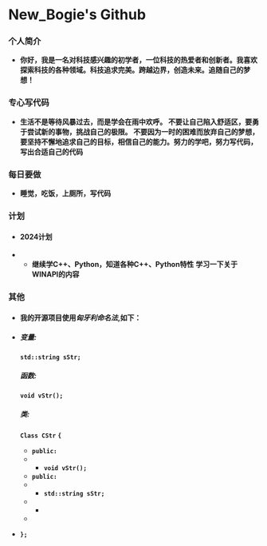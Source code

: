 # **New_Bogie's Github**

### **个人简介**

- **你好，我是一名对科技感兴趣的初学者，一位科技的热爱者和创新者。我喜欢探索科技的各种领域。科技追求完美。跨越边界，创造未来。追随自己的梦想！**

### **专心写代码**

- **生活不是等待风暴过去，而是学会在雨中欢呼。
不要让自己陷入舒适区，要勇于尝试新的事物，挑战自己的极限。
不要因为一时的困难而放弃自己的梦想，要坚持不懈地追求自己的目标，相信自己的能力。努力的学吧，努力写代码，写出合适自己的代码**

### **每日要做**

- **睡觉，吃饭，上厕所，写代码**

### **计划**

- #### **2024计划**
- - **继续学C++、Python，知道各种C++、Python特性**
    **学习一下关于WINAPI的内容**

### **其他**

- #### **我的开源项目使用*匈牙利命名法*,如下：**
- ##### **变量:**
  
  **`std::string sStr;`**
  
  ##### **函数:**
  
  **`void vStr();`**
  
  ##### **类:**
  
  **`Class CStr`**
  **`{`**
  
  - **`public:`**
  - - **`void vStr();`**
  - **`public:`**
  - - **`std::string sStr;`**
  - - 
  - 
- **`};`**


